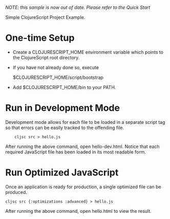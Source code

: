 *NOTE: this sample is now out of date. Please refer to the Quick Start*

Simple ClojureScript Project Example.

One-time Setup
==============

- Create a CLOJURESCRIPT_HOME environment variable which points to the
  ClojureScript root directory.

- If you have not already done so, execute 

    $CLOJURESCRIPT_HOME/script/bootstrap

- Add $CLOJURESCRIPT_HOME/bin to your PATH.

Run in Development Mode
=======================

Development mode allows for each file to be loaded in a separate script tag so
that errors can be easily tracked to the offending file.

        cljsc src > hello.js

After running the above command, open hello-dev.html. Notice that each required
JavaScript file has been loaded in its most readable form. 

Run Optimized JavaScript
========================

Once an application is ready for production, a single optimized file can be produced.

    cljsc src {:optimizations :advanced} > hello.js

After running the above command, open hello.html to view the result.

